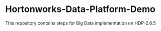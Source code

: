 # Hortonworks-Data-Platform-Demo
This repository contains steps for Big Data implementation on HDP-2.6.5
